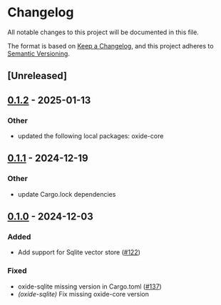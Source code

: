 # Changelog

All notable changes to this project will be documented in this file.

The format is based on [Keep a Changelog](https://keepachangelog.com/en/1.0.0/),
and this project adheres to [Semantic Versioning](https://semver.org/spec/v2.0.0.html).

## [Unreleased]

## [0.1.2](https://github.com/LinearPL/Oxide/compare/oxide-sqlite-v0.1.1...oxide-sqlite-v0.1.2) - 2025-01-13

### Other

- updated the following local packages: oxide-core

## [0.1.1](https://github.com/LinearPL/Oxide/compare/oxide-sqlite-v0.1.0...oxide-sqlite-v0.1.1) - 2024-12-19

### Other

- update Cargo.lock dependencies

## [0.1.0](https://github.com/LinearPL/Oxide/releases/tag/oxide-sqlite-v0.1.0) - 2024-12-03

### Added

- Add support for Sqlite vector store ([#122](https://github.com/LinearPL/Oxide/pull/122))

### Fixed

- oxide-sqlite missing version in Cargo.toml ([#137](https://github.com/LinearPL/Oxide/pull/137))
- *(oxide-sqlite)* Fix missing oxide-core version
